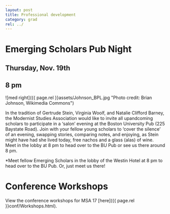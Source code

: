 ```yaml
---
layout: post
title: Professional development
category: grad
rel: ../
---
```



# Emerging Scholars Pub Night

## Thursday, Nov. 19th

## 8 pm

![med right]({{ page.rel }}assets/Johnson_BPL.jpg "Photo credit: Brian Johnson, Wikimedia Commons")

In the tradition of Gertrude Stein, Virginia Woolf, and Natalie Clifford Barney, the Modernist Studies Association would like to invite all up­and­coming scholars to participate in a ‘salon’ evening at the Boston University Pub (225 Baystate Road). Join with your fellow young scholars to ‘cover the silence’ of an evening, swapping stories, comparing notes, and enjoying, as Stein might have had she lived today, free nachos and a glass (alas) of wine. Meet in the lobby at 8 pm to head over to the BU Pub or see us there around 8 pm. 

*Meet fellow Emerging Scholars in the lobby of the Westin Hotel at 8 pm to head over to the BU Pub. Or, just meet us there!

# Conference Workshops

View the conference workshops for MSA 17 [here]({{ page.rel }}conf/Workshops.html).